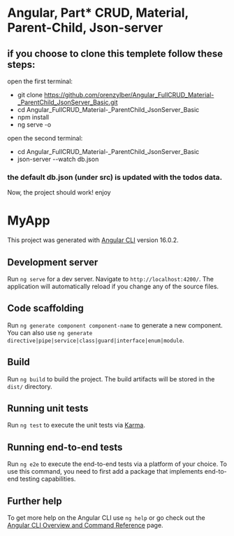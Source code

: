 # Angular, Part* CRUD, Material, Parent-Child, Json-server
## if you choose to clone this templete follow these steps:
open the first terminal:
- git clone https://github.com/orenzylber/Angular_FullCRUD_Material-_ParentChild_JsonServer_Basic.git
- cd Angular_FullCRUD_Material-_ParentChild_JsonServer_Basic
- npm install
- ng serve -o

open the second terminal:
- cd Angular_FullCRUD_Material-_ParentChild_JsonServer_Basic
- json-server --watch db.json

### the default db.json (under src) is updated with the todos data.

Now, the project should work!
enjoy

# MyApp

This project was generated with [Angular CLI](https://github.com/angular/angular-cli) version 16.0.2.

## Development server

Run `ng serve` for a dev server. Navigate to `http://localhost:4200/`. The application will automatically reload if you change any of the source files.

## Code scaffolding

Run `ng generate component component-name` to generate a new component. You can also use `ng generate directive|pipe|service|class|guard|interface|enum|module`.

## Build

Run `ng build` to build the project. The build artifacts will be stored in the `dist/` directory.

## Running unit tests

Run `ng test` to execute the unit tests via [Karma](https://karma-runner.github.io).

## Running end-to-end tests

Run `ng e2e` to execute the end-to-end tests via a platform of your choice. To use this command, you need to first add a package that implements end-to-end testing capabilities.

## Further help

To get more help on the Angular CLI use `ng help` or go check out the [Angular CLI Overview and Command Reference](https://angular.io/cli) page.
